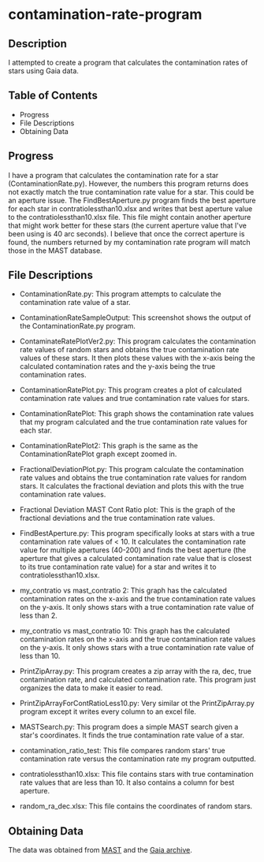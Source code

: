 # contamination-rate-program

## Description 
I attempted to create a program that calculates the contamination rates of stars using Gaia data.

## Table of Contents
- Progress
- File Descriptions
- Obtaining Data

## Progress
I have a program that calculates the contamination rate for a star (ContaminationRate.py). However, the numbers this program returns does not exactly match the true contamination rate value for a star. This could be an aperture issue. The FindBestAperture.py program finds the best aperture for each star in contratiolessthan10.xlsx and writes that best aperture value to the contratiolessthan10.xlsx file. This file might contain another aperture that might work better for these stars (the current aperture value that I've been using is 40 arc seconds). I believe that once the correct aperture is found, the numbers returned by my contamination rate program will match those in the MAST database. 

## File Descriptions
- ContaminationRate.py: This program attempts to calculate the contamination rate value of a star.
- ContaminationRateSampleOutput: This screenshot shows the output of the ContaminationRate.py program. 
- ContaminateRatePlotVer2.py: This program calculates the contamination rate values of random stars and obtains the true contamination rate values of these stars. It then plots these values with the x-axis being the calculated contamination rates and the y-axis being the true contamination rates.

- ContaminationRatePlot.py: This program creates a plot of calculated contamination rate values and true contamination rate values for stars.
- ContaminationRatePlot: This graph shows the contamination rate values that my program calculated and the true contamination rate values for each star.
- ContaminationRatePlot2: This graph is the same as the ContaminationRatePlot graph except zoomed in. 

- FractionalDeviationPlot.py: This program calculate the contamination rate values and obtains the true contamination rate values for random stars. It calculates the fractional deviation and plots this with the true contamination rate values.
- Fractional Deviation MAST Cont Ratio plot: This is the graph of the fractional deviations and the true contamination rate values. 

- FindBestAperture.py: This program specifically looks at stars with a true contamination rate values of < 10. It calculates the contamination rate value for multiple apertures (40-200) and finds the best aperture (the aperture that gives a calculated contamination rate value that is closest to its true contamination rate value) for a star and writes it to contratiolessthan10.xlsx.

- my_contratio vs mast_contratio 2: This graph has the calculated contamination rates on the x-axis and the true contamination rate values on the y-axis. It only shows stars with a true contamination rate value of less than 2.  
- my_contratio vs mast_contratio 10: This graph has the calculated contamination rates on the x-axis and the true contamination rate values on the y-axis. It only shows stars with a true contamination rate value of less than 10. 

- PrintZipArray.py: This program creates a zip array with the ra, dec, true contamination rate, and calculated contamination rate. This program just organizes the data to make it easier to read.
- PrintZipArrayForContRatioLess10.py: Very similar ot the PrintZipArray.py program except it writes every column to an excel file.

- MASTSearch.py: This program does a simple MAST search given a star's coordinates. It finds the true contamination rate value of a star.
- contamination_ratio_test: This file compares random stars' true contamination rate versus the contamination rate my program outputted.

- contratiolessthan10.xlsx: This file contains stars with true contamination rate values that are less than 10. It also contains a column for best aperture.
- random_ra_dec.xlsx: This file contains the coordinates of random stars. 

## Obtaining Data
The data was obtained from [MAST](https://mast.stsci.edu/portal/Mashup/Clients/Mast/Portal.html) and the [Gaia archive](https://gea.esac.esa.int/archive/).
